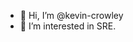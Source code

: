 - 👋 Hi, I’m @kevin-crowley
- 👀 I’m interested in SRE.

<!---
kevin-crowley/kevin-crowley is a ✨ special ✨ repository because its `README.md` (this file) appears on your GitHub profile.
You can click the Preview link to take a look at your changes.
--->
